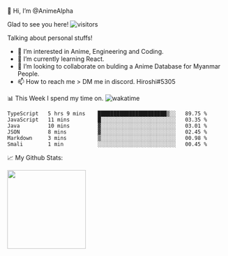 👋 Hi, I’m @AnimeAlpha

Glad to see you here!  ![visitors](https://visitor-badge.glitch.me/badge?page_id=92675084)

Talking about personal stuffs!
- 👀 I’m interested in Anime, Engineering and Coding.
- 🌱 I’m currently learning React.
- 💞️ I’m looking to collaborate on bulding a Anime Database for Myanmar People.
- 📫 How to reach me > DM me in discord. Hiroshi#5305


📊 This Week I spend my time on. ![wakatime](https://wakatime.com/badge/user/47fa5905-5b5a-4ae7-9f80-05725739cf10.svg)

<!--START_SECTION:waka-->

```text
TypeScript   5 hrs 9 mins    ██████████████████████▒░░   89.75 %
JavaScript   11 mins         █░░░░░░░░░░░░░░░░░░░░░░░░   03.35 %
Java         10 mins         ▓░░░░░░░░░░░░░░░░░░░░░░░░   03.01 %
JSON         8 mins          ▓░░░░░░░░░░░░░░░░░░░░░░░░   02.45 %
Markdown     3 mins          ▒░░░░░░░░░░░░░░░░░░░░░░░░   00.98 %
Smali        1 min           ░░░░░░░░░░░░░░░░░░░░░░░░░   00.45 %
```

<!--END_SECTION:waka-->


📈 My Github Stats:

<img height="180em" src="https://github-readme-stats.vercel.app/api?username=AnimeAlpha&show_icons=true&hide_border=true&&count_private=true&include_all_commits=true" />

<!---
AnimeAlpha/AnimeAlpha is a ✨ special ✨ repository because its `README.md` (this file) appears on your GitHub profile.
You can click the Preview link to take a look at your changes.
--->
